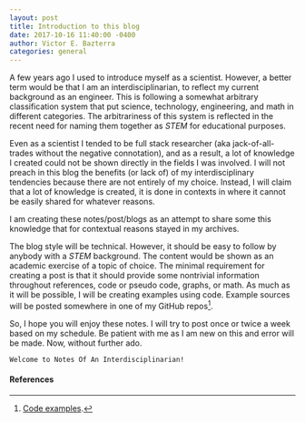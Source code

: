 ```yaml
---
layout: post
title: Introduction to this blog
date: 2017-10-16 11:40:00 -0400
author: Victor E. Bazterra
categories: general
---
```


A few years ago I used to introduce myself as a scientist. However, a better term would be that I am an interdisciplinarian, to reflect my current background as an engineer. This is following a somewhat arbitrary classification system that put science, technology, engineering, and math in different categories. The arbitrariness of this system is reflected in the recent need for naming them together as *STEM* for educational purposes.

Even as a scientist I tended to be full stack researcher (aka jack-of-all-trades without the negative connotation), and as a result, a lot of knowledge I created could not be shown directly in the fields I was involved. I will not preach in this blog the benefits (or lack of) of my interdisciplinary tendencies because there are not entirely of my choice. Instead, I will claim that a lot of knowledge is created, it is done in contexts in where it cannot be easily shared for whatever reasons.

I am creating these notes/post/blogs as an attempt to share some this knowledge that for contextual reasons stayed in my archives.

The blog style will be technical. However, it should be easy to follow by anybody with a *STEM* background. The content would be shown as an academic exercise of a topic of choice. The minimal requirement for creating a post is that it should provide some nontrivial information throughout references, code or pseudo code, graphs, or math. As much as it will be possible, I will be creating examples using code. Example sources will be posted somewhere in one of my GitHub repos[^1].

So, I hope you will enjoy these notes. I will try to post once or twice a week based on my schedule. Be patient with me as I am new on this and error will be made. Now, without further ado.

`Welcome to Notes Of An Interdisciplinarian!`

#### References

[^1]: [Code examples](https://github.com/baites/examples).
